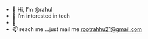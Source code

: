 - 👋 Hi, I’m @rahul
- 👀 I’m interested in tech 
- 🌱 
- 📫 reach me ...just mail me rootrahhu21@gmail.com

